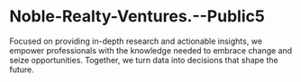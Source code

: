 # Noble-Realty-Ventures.--Public5
Focused on providing in-depth research and actionable insights, we empower professionals with the knowledge needed to embrace change and seize opportunities. Together, we turn data into decisions that shape the future.
